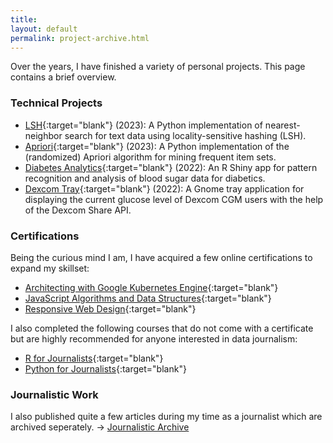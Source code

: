 ```yaml
---
title: 
layout: default
permalink: project-archive.html
---
```


Over the years, I have finished a variety of personal projects. This page contains a brief overview. 

### Technical Projects
- [LSH](https://github.com/hanny-bal/LSH){:target="blank"} (2023): A Python implementation of nearest-neighbor search for text data using locality-sensitive hashing (LSH).
- [Apriori](https://github.com/hanny-bal/apriori){:target="blank"} (2023): A Python implementation of the (randomized) Apriori algorithm for mining frequent item sets.
- [Diabetes Analytics](https://github.com/hanny-bal/diabetes-analytics){:target="blank"} (2022): An R Shiny app for pattern recognition and analysis of blood sugar data for diabetics.
- [Dexcom Tray](https://github.com/hanny-bal/dexcom-tray){:target="blank"} (2022):  A Gnome tray application for displaying the current glucose level of Dexcom CGM users with the help of the Dexcom Share API.

### Certifications
Being the curious mind I am, I have acquired a few online certifications to expand my skillset:
- [Architecting with Google Kubernetes Engine](https://www.coursera.org/account/accomplishments/specialization/certificate/6ZF2ZDA8TC3X){:target="blank"}
- [JavaScript Algorithms and Data Structures](https://www.freecodecamp.org/certification/david_hn/javascript-algorithms-and-data-structures){:target="blank"} 
- [Responsive Web Design](https://www.freecodecamp.org/certification/david_hn/responsive-web-design){:target="blank"} 

I also completed the following courses that do not come with a certificate but are highly recommended for anyone interested in data journalism:
- [R for Journalists](https://learn.r-journalism.com/en/){:target="blank"}
- [Python for Journalists](https://datajournalism.com/watch/python-for-journalists){:target="blank"}

### Journalistic Work
I also published quite a few articles during my time as a journalist which are archived seperately. -> [Journalistic Archive]({{site.baseurl}}/journalistic-archive.html)